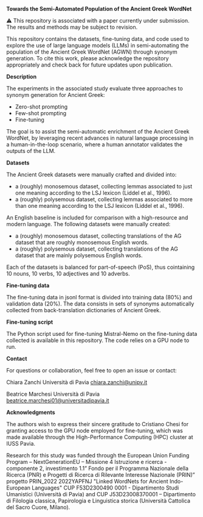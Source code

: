 **Towards the Semi-Automated Population of the Ancient Greek WordNet**

⚠️ This repository is associated with a paper currently under submission. The results and methods may be subject to revision.


This repository contains the datasets, fine-tuning data, and code used to explore the use of large language models (LLMs) in semi-automating the population of the Ancient Greek WordNet (AGWN) through synonym generation.
To cite this work, please acknowledge the repository appropriately and check back for future updates upon publication.

**Description**

The experiments in the associated study evaluate three approaches to synonym generation for Ancient Greek:

- Zero-shot prompting
- Few-shot prompting
- Fine-tuning
  
The goal is to assist the semi-automatic enrichment of the Ancient Greek WordNet, by leveraging recent advances in natural language processing in a human-in-the-loop scenario, where a human annotator validates the outputs of the LLM.

**Datasets**

The Ancient Greek datasets were manually crafted and divided into:

- a (roughly) monosemous dataset, collecting lemmas associated to just one meaning according to the LSJ lexicon (Liddel et al., 1996).
- a (roughly) polysemous dataset, collecting lemmas associated to more than one meaning according to the LSJ lexicon (Liddel et al., 1996).

An English baseline is included for comparison with a high-resource and modern language. The following datasets were manually created:

- a (roughly) monosemous dataset, collecting translations of the AG dataset that are roughly monosemous English words.
- a (roughly) polysemous dataset, collecting translations of the AG dataset that are mainly polysemous English words.
  
Each of the datasets is balanced for part-of-speech (PoS), thus cointaining 10 nouns, 10 verbs, 10 adjectives and 10 adverbs.

**Fine-tuning data**

The fine-tuning data in jsonl format is divided into training data (80%) and validation data (20%). The data consists in sets of synonyms automatically collected from back-translation dictionaries of Ancient Greek.

**Fine-tuning script**

The Python script used for fine-tuning Mistral-Nemo on the fine-tuning data collected is available in this repository. The code relies on a GPU node to run.

**Contact**

For questions or collaboration, feel free to open an issue or contact:

Chiara Zanchi
Università di Pavia
chiara.zanchi@unipv.it

Beatrice Marchesi
Università di Pavia
beatrice.marchesi01@universitadipavia.it

**Acknowledgments**

The authors wish to express their sincere gratitude to Cristiano Chesi for granting access to the GPU node employed for fine-tuning, which was made available through the High-Performance Computing (HPC) cluster at IUSS Pavia.

Research for this study was funded through the European Union Funding Program – NextGenerationEU – Missione 4 Istruzione e ricerca - componente 2, investimento 1.1” Fondo per il Programma Nazionale della Ricerca (PNR) e Progetti di Ricerca di Rilevante Interesse Nazionale (PRIN)” progetto PRIN\_2022 2022YAPFNJ "Linked WordNets for Ancient Indo-European Languages" CUP F53D2300490 0001 - Dipartimento Studi Umanistici (Università di Pavia) and CUP J53D23008370001 – Dipartimento di Filologia classica, Papirologia e Linguistica storica (Università Cattolica del Sacro Cuore, Milano).
